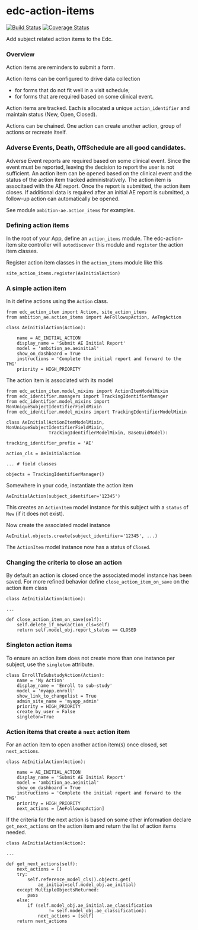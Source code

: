 # edc-action-items

[![Build Status](https://travis-ci.org/clinicedc/edc-action-item.svg?branch=develop)](https://travis-ci.org/clinicedc/edc-action-item) [![Coverage Status](https://coveralls.io/repos/github/clinicedc/edc-action-item/badge.svg?branch=develop)](https://coveralls.io/github/clinicedc/edc-action-item?branch=develop)

Add subject related action items to the Edc.

### Overview

Action items are reminders to submit a form.

Action items can be configured to drive data collection
* for forms that do not fit well in a visit schedule; 
* for forms that are required based on some clinical event. 

Action items are tracked. Each is allocated a unique `action_identifier` and maintain status (New, Open, Closed).

Actions can be chained. One action can create another action, group of actions or recreate itself.

### Adverse Events, Death, OffSchedule are all good candidates.

Adverse Event reports are required based on some clinical event. Since the event must be reported, leaving the decision to report the user is not sufficient. An action item can be opened based on the clinical event and the status of the action item tracked administratively. The action item is associtaed with the AE report. Once the report is submitted, the action item closes. If additional data is required after an initial AE report is submitted, a follow-up action can automatically be opened.

See module `ambition-ae.action_items` for examples. 

### Defining action items

In the root of your App, define an `action_items` module. The edc-action-item site controller will `autodiscover` this module and `register` the action item classes.

Register action item classes in the `action_items` module like this
    
    site_action_items.register(AeInitialAction)


### A simple action item

In it define actions using the `Action` class.

    from edc_action_item import Action, site_action_items
    from ambition_ae.action_items import AeFollowupAction, AeTmgAction

    class AeInitialAction(Action):
    
        name = AE_INITIAL_ACTION
        display_name = 'Submit AE Initial Report'
        model = 'ambition_ae.aeinitial'
        show_on_dashboard = True
        instructions = 'Complete the initial report and forward to the TMG'
        priority = HIGH_PRIORITY

The action item is associated with its model

    from edc_action_item.model_mixins import ActionItemModelMixin
    from edc_identifier.managers import TrackingIdentifierManager
    from edc_identifier.model_mixins import NonUniqueSubjectIdentifierFieldMixin
    from edc_identifier.model_mixins import TrackingIdentifierModelMixin
    
    class AeInitial(ActionItemModelMixin, NonUniqueSubjectIdentifierFieldMixin,
                    TrackingIdentifierModelMixin, BaseUuidModel):

    tracking_identifier_prefix = 'AE'

    action_cls = AeInitialAction
    
    ... # field classes
    
    objects = TrackingIdentifierManager()
    
Somewhere in your code, instantiate the action item

    AeInitialAction(subject_identifier='12345')
    
This creates an `ActionItem` model instance for this subject with a `status` of `New` (if it does not exist).

Now create the associated model instance

    AeInitial.objects.create(subject_identifier='12345', ...)
    
The `ActionItem` model instance now has a status of `Closed`.

### Changing the criteria to close an action

By default an action is closed once the associated model instance has been saved. For more refined behavior define `close_action_item_on_save` on the action item class


    class AeInitialAction(Action):
    
    ...
    
    def close_action_item_on_save(self):
        self.delete_if_new(action_cls=self)
        return self.model_obj.report_status == CLOSED


### Singleton action items

To ensure an action item does not create more than one instance per subject, use the `singleton` attribute.

    class EnrollToSubstudyAction(Action):
        name = 'My Action'
        display_name = 'Enroll to sub-study'
        model = 'myapp.enroll'
        show_link_to_changelist = True
        admin_site_name = 'myapp_admin'
        priority = HIGH_PRIORITY
        create_by_user = False
        singleton=True

### Action items that create a `next` action item

For an action item to open another action item(s) once closed, set `next_actions`.

    class AeInitialAction(Action):
    
        name = AE_INITIAL_ACTION
        display_name = 'Submit AE Initial Report'
        model = 'ambition_ae.aeinitial'
        show_on_dashboard = True
        instructions = 'Complete the initial report and forward to the TMG'
        priority = HIGH_PRIORITY
        next_actions = [AeFollowupAction]

If the criteria for the next action is based on some other information declare `get_next_actions` on the action item and return the list of action items needed.

    class AeInitialAction(Action):

    ...
    
    def get_next_actions(self):
        next_actions = []
        try:
            self.reference_model_cls().objects.get(
                ae_initial=self.model_obj.ae_initial)
        except MultipleObjectsReturned:
            pass
        else:
            if (self.model_obj.ae_initial.ae_classification
                    != self.model_obj.ae_classification):
                next_actions = [self]
        return next_actions
 